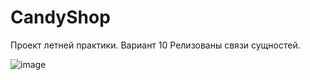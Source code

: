 # CandyShop
Проект летней практики. Вариант 10
Релизованы связи сущностей.

![image](https://user-images.githubusercontent.com/55764206/177151375-18706b70-2de3-4c02-9011-df406a85fd95.png)

